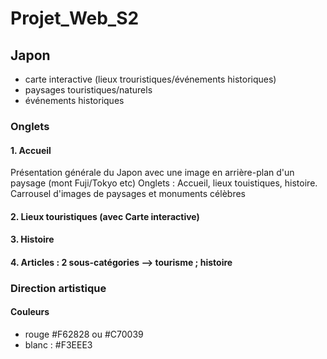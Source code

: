 # Projet_Web_S2
## Japon 
- carte interactive (lieux trouristiques/événements historiques)
- paysages touristiques/naturels
- événements historiques


### Onglets
#### 1. Accueil
Présentation générale du Japon avec une image en arrière-plan d'un paysage (mont Fuji/Tokyo etc)
Onglets : Accueil, lieux touistiques, histoire.
Carrousel d'images de paysages et monuments célèbres

#### 2. Lieux touristiques (avec Carte interactive)
#### 3. Histoire
#### 4. Articles : 2 sous-catégories --> tourisme ; histoire


### Direction artistique
#### Couleurs
- rouge #F62828 ou #C70039
- blanc : #F3EEE3
             
